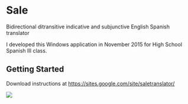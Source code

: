 # Sale
Bidirectional ditransitive indicative and subjunctive English Spanish translator

I developed this Windows application in November 2015 for High School Spanish III class.

## Getting Started
Download instructions at https://sites.google.com/site/saletranslator/

![](https://lh6.googleusercontent.com/joK4nUlFHX-obparh72tM4LQsR82_Yt8STdhNXXVAtWKUTFxiLh3RFKh4_BhQy7eOQc2jPVtYBH1nfwyDltBkPzd_5q4K9B3ckDCqKJbDBEvnmmR=w1280)
